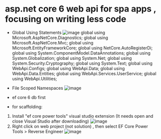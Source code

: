 # asp.net core 6 web api for spa apps , focusing on writing less code
- Global Using Statements
![image](https://user-images.githubusercontent.com/17564001/170569285-18e5694b-a610-4346-ae36-61920e49c7c4.png)
global using Microsoft.AspNetCore.Diagnostics;
global using Microsoft.AspNetCore.Mvc;
global using Microsoft.EntityFrameworkCore;
global using NetCore.AutoRegisterDi;
global using System.ComponentModel.DataAnnotations;
global using System.Globalization;
global using System.Net;
global using System.Security.Cryptography;
global using System.Text;
global using WebApi.Configs;
global using WebApi.Data;
global using WebApi.Data.Entities;
global using WebApi.Services.UserService;
global using WebApi.Utilities;


- File Scoped Namespaces
![image](https://user-images.githubusercontent.com/17564001/170569428-b64441bb-9952-4592-8bd9-3b51919f95e0.png)

- ef core 6 db first
 * for scaffolding: 
 1. Install "ef core power tools" visual studio extension (It needs open and close Visual Studio after downloading)
 ![image](https://user-images.githubusercontent.com/17564001/170569946-da43bfa3-1d1e-4bbe-8144-f8e1df6c38f3.png)
 2. Right click on web project (not solution) , then select EF Core Power Tools > Reverse Engineer
 ![image](https://user-images.githubusercontent.com/17564001/170573556-462f5026-a076-4c47-88e4-79aca32d6b58.png)
